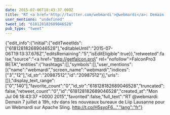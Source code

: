 ```yaml
---
date: 2015-07-06T18:43:37.000Z
title: "RT <a href='http://twitter.com/webmardi'>@webmardi</a>: Demain 7 juillet à 19h, rdv dans les nouveaux bureaux de Liip Lausanne pour un Webmardi sur Apache Sling. http://t.co/H5syoF6…″"
user_mentions: "undefined"
tweet_id: "618128182689046528"
pub_type: "tweet"
---
```

{"edit_info":{"initial":{"editTweetIds":["618128182689046528"],"editableUntil":"2015-07-06T19:13:37.676Z","editsRemaining":"5","isEditEligible":true}},"retweeted":false,"source":"<a href=\"http://getfalcon.pro\" rel=\"nofollow\">FalconPro3 BETA</a>","entities":{"hashtags":[],"symbols":[],"user_mentions":[{"name":"webmardi","screen_name":"webmardi","indices":["3","12"],"id_str":"20987512","id":"20987512"}],"urls":[]},"display_text_range":["0","140"],"favorite_count":"0","id_str":"618128182689046528","truncated":false,"retweet_count":"0","id":"618128182689046528","created_at":"Mon Jul 06 18:43:37 +0000 2015","favorited":false,"full_text":"RT @webmardi: Demain 7 juillet à 19h, rdv dans les nouveaux bureaux de Liip Lausanne pour un Webmardi sur Apache Sling. http://t.co/H5syoF6…","lang":"fr"}
